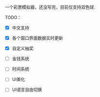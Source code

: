 一个彩票模拟器，还没写完，目前仅支持双色球.


TODO：


- [x] 中文支持

- [x] 各个窗口界面数据实时更新

- [x] 自定义抽奖

- [ ] 金钱系统

- [ ] 时间系统

- [ ] UI美化

- [ ] UI语言自由切换
